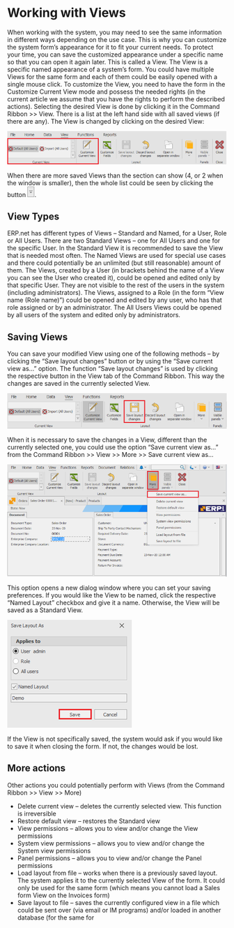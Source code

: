 # Working with Views

When working with the system, you may need to see the same information in different ways depending on the use case. This is why you can customize the system form’s appearance for it to fit your current needs. To protect your time, you can save the customized appearance under a specific name so that you can open it again later. This is called a View. The View is a specific named appearance of a system’s form. You could have multiple Views for the same form and each of them could be easily opened with a single mouse click.
To customize the View, you need to have the form in the Customize Current View mode and possess the needed rights (in the current article we assume that you have the rights to perform the described actions).
Selecting the desired View is done by clicking it in the Command Ribbon >> View. There is a list at the left hand side with all saved views (if there are any). The View is changed by clicking on the desired View:

![View Tab](view-tab.png)

When there are more saved Views than the section can show (4, or 2 when the window is smaller), then the whole list could be seen by clicking the button ![More Button](more-button.png).

## View Types

ERP.net has different types of Views – Standard and Named, for a User, Role or All Users.
There are two Standard Views – one for All Users and one for the specific User. In the Standard View it is recommended to save the View that is needed most often. The Named Views are used for special use cases and there could potentially be an unlimited (but still reasonable) amount of them.
The Views, created by a User (in brackets behind the name of a View you can see the User who created it), could be opened and edited only by that specific User. They are not visible to the rest of the users in the system (including administrators). The Views, assigned to a Role (in the form “View name (Role name)”) could be opened and edited by any user, who has that role assigned or by an administrator. The All Users Views could be opened by all users of the system and edited only by administrators.

## Saving Views

You can save your modified View using one of the following methods – by clicking the “Save layout changes” button or by using the “Save current view as…” option.
The function “Save layout changes” is used by clicking the respective button in the View tab of the Command Ribbon. This way the changes are saved in the currently selected View.
 
![Save Layout](save-layout.png)
 
When it is necessary to save the changes in a View, different than the currently selected one, you could use the option “Save current view as…” from the Command Ribbon >> View >> More >> Save current view as…

![Save View](save-view.png)
 
This option opens a new dialog window where you can set your saving preferences. If you would like the View to be named, click the respective “Named Layout” checkbox and give it a name. Otherwise, the View will be saved as a Standard View.

![Save Layout As](save-layout-as.png)

If the View is not specifically saved, the system would ask if you would like to save it when closing the form. If not, the changes would be lost.

## More actions

Other actions you could potentially perform with Views (from the Command Ribbon >> View >> More)

- Delete current view – deletes the currently selected view. This function is irreversible
- Restore default view – restores the Standard view
- View permissions – allows you to view and/or change the View permissions
- System view permissions – allows you to view and/or change the System view permissions
- Panel permissions – allows you to view and/or change the Panel permissions
- Load layout from file – works when there is a previously saved layout. The system applies it to the currently selected View of the form. It could only be used for the same form (which means you cannot load a Sales form View on the Invoices form)
- Save layout to file – saves the currently configured view in a file which could be sent over (via email or IM programs) and/or loaded in another database (for the same for
